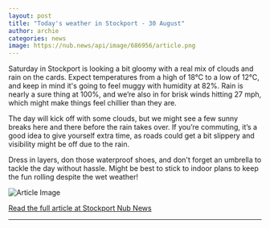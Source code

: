 ```yaml
---
layout: post
title: "Today's weather in Stockport - 30 August"
author: archie
categories: news
image: https://nub.news/api/image/686956/article.png
---
```

Saturday in Stockport is looking a bit gloomy with a real mix of clouds and rain on the cards. Expect temperatures from a high of 18°C to a low of 12°C, and keep in mind it's going to feel muggy with humidity at 82%. Rain is nearly a sure thing at 100%, and we’re also in for brisk winds hitting 27 mph, which might make things feel chillier than they are. 

The day will kick off with some clouds, but we might see a few sunny breaks here and there before the rain takes over. If you’re commuting, it’s a good idea to give yourself extra time, as roads could get a bit slippery and visibility might be off due to the rain. 

Dress in layers, don those waterproof shoes, and don't forget an umbrella to tackle the day without hassle. Might be best to stick to indoor plans to keep the fun rolling despite the wet weather!

![Article Image](https://nub.news/api/image/686956/article.png)

[Read the full article at Stockport Nub News](https://stockport.nub.news/news/weather-news/todays-weather-in-stockport-30-august-270371)

---
